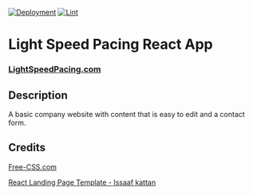 [![Deployment](https://github.com/davidhudman/PaceLightReact/actions/workflows/deploy.yml/badge.svg)](https://github.com/davidhudman/PaceLightReact/actions/workflows/deploy.yml) [![Lint](https://github.com/davidhudman/PaceLightReact/actions/workflows/lint.yml/badge.svg)](https://github.com/davidhudman/PaceLightReact/actions/workflows/lint.yml)

# Light Speed Pacing React App

### <a href="https://www.lightspeedpacing.com">LightSpeedPacing.com</a>

## Description

A basic company website with content that is easy to edit and a contact form.

## Credits

<a href="https://www.free-css.com/assets/files/free-css-templates/preview/page234/interact/">Free-CSS.com </a>

<a href="https://react-landing-page-template.herokuapp.com">React Landing Page Template - Issaaf kattan</a>
